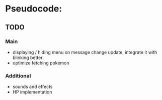 # Pseudocode:

## TODO

### Main

- displaying / hiding menu on message change update, integrate it with blinking better
- optimize fetching pokemon

### Additional

- sounds and effects
- HP implementation
